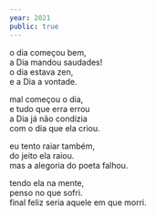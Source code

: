```yaml
---
year: 2021
public: true
---
```


o dia começou bem, <br/>
a Dia mandou saudades! <br/>
o dia estava zen, <br/>
e a Dia a vontade. <br/>

mal começou o dia, <br/>
e tudo que erra errou <br/>
a Dia já não condizia <br/>
com o dia que ela criou. <br/>

eu tento raiar também, <br/>
do jeito ela raiou. <br/>
mas a alegoria do poeta falhou. <br/>

tendo ela na mente, <br/>
penso no que sofri. <br/>
final feliz seria aquele em que morri. <br/>
